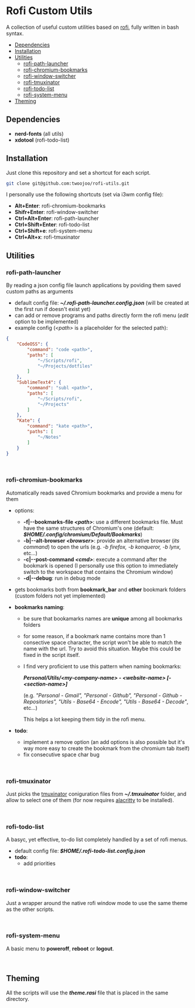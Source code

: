 # Rofi Custom Utils
A collection of useful custom utilities based on [rofi](https://github.com/davatorium/rofi), fully written in bash syntax.

- [Dependencies](#dependencies)
- [Installation](#installation)
- [Utilities](#utilities)
    - [rofi-path-launcher](#rofi-path-launcher)
    - [rofi-chromium-bookmarks](#rofi-chromiun-bookmarks)
    - [rofi-window-switcher](#rofi-window-switcher)
    - [rofi-tmuxinator](#rofi-tmuxinator)
    - [rofi-todo-list](#rofi-window-switcher)
    - [rofi-system-menu](#rofi-system-menu)
- [Theming](#Theming)

## Dependencies

- **nerd-fonts** (all utils)
- **xdotool** (rofi-todo-list)

## Installation
Just clone this repository and set a shortcut for each script.

```bash
git clone git@github.com:twoojoo/rofi-utils.git
```

I personally use the following shortcuts (set via i3wm config file):

- **Alt+Enter**: rofi-chromium-bookmarks
- **Shifr+Enter**: rofi-window-switcher
- **Ctrl+Alt+Enter**: rofi-path-launcher
- **Ctrl+Shift+Enter**: rofi-todo-list
- **Ctrl+Shift+e**: rofi-system-menu
- **Ctrl+Alt+x**: rofi-tmuxinator

## Utilities

### rofi-path-launcher
By reading a json config file launch applications by poviding them saved custom paths as arguments

- default config file: ***~/.rofi-path-launcher.config.json*** (will be created at the first run if doesn't exist yet)
- can add or remove programs and paths directly form the rofi menu (*edit* option to be implemented)
- example config (*&lt;path&gt;* is a placeholder for the selected path): 
```json
{
    "CodeOSS": {
        "command": "code <path>",
        "paths": [
            "~/Scripts/rofi",
            "~/Projects/dotfiles"
        ]
    },
    "SublimeText4": {
        "command": "subl <path>",
        "paths": [
            "~/Scripts/rofi",
            "~/Projects"
        ]
    },
    "Kate": {
        "command": "kate <path>",
        "paths": [
            "~/Notes"
        ]
    }
}
```
<br>

### rofi-chromiun-bookmarks 
Automatically reads saved Chromium bookmarks and provide a menu for them

- options:
    - **-f|--bookmarks-file *&lt;path&gt;***: use a different bookmarks file. Must have the same structures of Chromium's one (default: ***$HOME/.config/chromium/Default/Bookmarks***)
    - **-b|--alt-browser *&lt;browser&gt;***: provide an alternative browser (*its command*) to open the urls (e.g. *-b firefox, -b konqueror, -b lynx,* etc...)
    - **-c|--post-command *&lt;cmd&gt;***: execute a command after the bookmark is opened (I personally use this option to immediately switch to the workspace that contains the Chromium window)
    - **-d|--debug**: run in debug mode

- gets bookmarks both from **bookmark_bar** and **other** bookmark folders (custom folders not yet implemented)
- **bookmarks naming**:
	- be sure that bookamarks names are **unique** among all bookmarks folders
	- for some reason, if a bookmark name contains more than 1 consective space character, the script won't be able to match the name with the url. Try to avoid this situation. Maybe this could be fixed in the script itself.
	- I find very proficient to use this pattern when naming bookmarks:
	
		***Personal/Utils/&lt;my-company-name&gt; - &lt;website-name&gt; [- &lt;section-name&gt;]***

		(e.g. *"Personal - Gmail", "Personal - Github", "Personal - Github - Repositories", "Utils - Base64 - Encode", "Utils - Base64 - Decode"*, etc...)

		This helps a lot keeping them tidy in the rofi menu.
- **todo**: 
    - implement a remove option (an add options is also possible but it's way more easy to create the bookmark from the chromium tab itself)
    - fix consecutive space char bug
<br>

### rofi-tmuxinator
Just picks the [tmuxinator](https://github.com/tmuxinator/tmuxinator) coniguration files from ***~/.tmxuinator*** folder, and allow to select one of them (for now requires [alacritty](https://github.com/alacritty/alacritty) to be installed).

<br>

### rofi-todo-list 
A basyc, yet effective, to-do list completely handled by a set of rofi menus.

- default config file: ***$HOME/.rofi-todo-list.config.json***
- **todo**:
    - add priorities
<br>

### rofi-window-switcher
Just a wrapper around the native rofi window mode to use the same theme as the other scripts.

<br>

### rofi-system-menu
A basic menu to **poweroff**, **reboot** or **logout**.

<br>

## Theming
All the scripts will use the ***theme.rasi*** file that is placed in the same directory.

